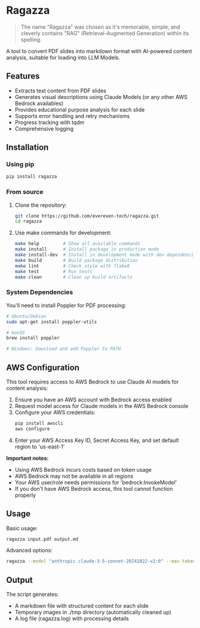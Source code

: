 # Ragazza

> The name "Ragazza" was chosen as it's memorable, simple, and cleverly contains "RAG" (Retrieval-Augmented Generation) within its spelling.

A tool to convert PDF slides into markdown format with AI-powered content analysis, suitable for loading into LLM Models.

## Features

- Extracts text content from PDF slides
- Generates visual descriptions using Claude Models (or any other AWS Bedrock availables)
- Provides educational purpose analysis for each slide
- Supports error handling and retry mechanisms
- Progress tracking with tqdm
- Comprehensive logging

## Installation

### Using pip

```bash
pip install ragazza
```

### From source

1. Clone the repository:
   ```bash
   git clone https://github.com/evereven-tech/ragazza.git
   cd ragazza
   ```

2. Use make commands for development:
   ```bash
   make help         # Show all available commands
   make install      # Install package in production mode
   make install-dev  # Install in development mode with dev dependencies
   make build        # Build package distribution
   make lint         # Check style with flake8
   make test         # Run tests
   make clean        # Clean up build artifacts
   ```

### System Dependencies

You'll need to install Poppler for PDF processing:
```bash
# Ubuntu/Debian
sudo apt-get install poppler-utils

# macOS
brew install poppler

# Windows: Download and add Poppler to PATH
```

## AWS Configuration

This tool requires access to AWS Bedrock to use Claude AI models for content analysis:

1. Ensure you have an AWS account with Bedrock access enabled
2. Request model access for Claude models in the AWS Bedrock console
3. Configure your AWS credentials:
   ```bash
   pip install awscli
   aws configure
   ```
4. Enter your AWS Access Key ID, Secret Access Key, and set default region to 'us-east-1'

**Important notes:**
- Using AWS Bedrock incurs costs based on token usage
- AWS Bedrock may not be available in all regions
- Your AWS user/role needs permissions for 'bedrock:InvokeModel'
- If you don't have AWS Bedrock access, this tool cannot function properly

## Usage

Basic usage:
```bash
ragazza input.pdf output.md
```

Advanced options:
```bash
ragazza --model "anthropic.claude-3-5-sonnet-20241022-v2:0" --max-tokens 1000 input.pdf output.md
```

## Output

The script generates:
- A markdown file with structured content for each slide
- Temporary images in ./tmp directory (automatically cleaned up)
- A log file (ragazza.log) with processing details
